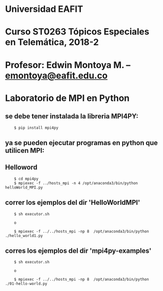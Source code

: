 # Universidad EAFIT
# Curso ST0263 Tópicos Especiales en Telemática, 2018-2
# Profesor: Edwin Montoya M. – emontoya@eafit.edu.co
# Laboratorio de MPI en Python

## se debe tener instalada la libreria MPI4PY:

        $ pip install mpi4py

## ya se pueden ejecutar programas en python que utilicen MPI:

## Helloword

        $ cd mpi4py
        $ mpiexec -f ../hosts_mpi -n 4 /opt/anaconda3/bin/python helloWorld_MPI.py

## correr los ejemplos del dir 'HelloWorldMPI'

        $ sh executor.sh

        o

        $ mpiexec -f ../../hosts_mpi -np 8  /opt/anaconda3/bin/python ./hello_world1.py

## corres los ejemplos del dir 'mpi4py-examples'      

        $ sh executor.sh

        o

        $ mpiexec -f ../../hosts_mpi -np 8  /opt/anaconda3/bin/python ./01-hello-world.py